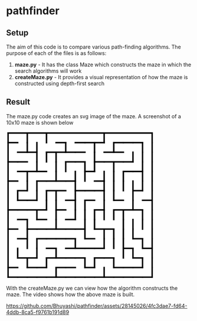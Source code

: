 # pathfinder

## Setup

The aim of this code is to compare various path-finding algorithms. The purpose of each of the files is as follows:

1. **maze.py** - It has the class Maze which constructs the maze in which the search algorithms will work
2. **createMaze.py** - It provides a visual representation of how the maze is constructed using depth-first search

## Result

The maze.py code creates an svg image of the maze. A screenshot of a 10x10 maze is shown below

<p align="left">
  <img width="400" src="images/maze_10_10.png">
</p>

With the createMaze.py we can view how the algorithm constructs the maze. The video shows how the above maze is built.

https://github.com/Bhuyashi/pathfinder/assets/28145026/4fc3dae7-fd64-4ddb-8ca5-f9761b191d89

